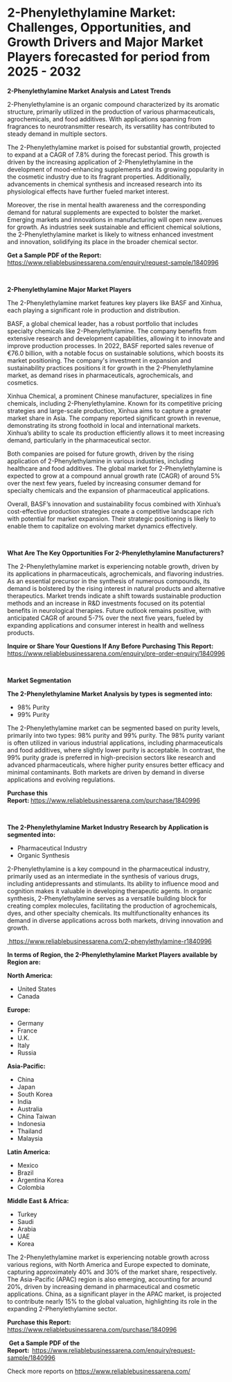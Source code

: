 <p><h1>2-Phenylethylamine Market: Challenges, Opportunities, and Growth Drivers and Major Market Players forecasted for period from 2025 - 2032</h1></p><p><strong>2-Phenylethylamine Market Analysis and Latest Trends</strong></p>
<p><p>2-Phenylethylamine is an organic compound characterized by its aromatic structure, primarily utilized in the production of various pharmaceuticals, agrochemicals, and food additives. With applications spanning from fragrances to neurotransmitter research, its versatility has contributed to steady demand in multiple sectors.</p><p>The 2-Phenylethylamine market is poised for substantial growth, projected to expand at a CAGR of 7.8% during the forecast period. This growth is driven by the increasing application of 2-Phenylethylamine in the development of mood-enhancing supplements and its growing popularity in the cosmetic industry due to its fragrant properties. Additionally, advancements in chemical synthesis and increased research into its physiological effects have further fueled market interest.</p><p>Moreover, the rise in mental health awareness and the corresponding demand for natural supplements are expected to bolster the market. Emerging markets and innovations in manufacturing will open new avenues for growth. As industries seek sustainable and efficient chemical solutions, the 2-Phenylethylamine market is likely to witness enhanced investment and innovation, solidifying its place in the broader chemical sector.</p></p>
<p><strong>Get a Sample PDF of the Report:&nbsp;</strong> <a href="https://www.reliablebusinessarena.com/enquiry/request-sample/1840996?utm_campaign=2269&utm_medium=2&utm_source=Github&utm_content=ia&utm_term=03022025&utm_id=2-phenylethylamine">https://www.reliablebusinessarena.com/enquiry/request-sample/1840996</a></p>
<p>&nbsp;</p>
<p><strong>2-Phenylethylamine Major Market Players</strong></p>
<p><p>The 2-Phenylethylamine market features key players like BASF and Xinhua, each playing a significant role in production and distribution.</p><p>BASF, a global chemical leader, has a robust portfolio that includes specialty chemicals like 2-Phenylethylamine. The company benefits from extensive research and development capabilities, allowing it to innovate and improve production processes. In 2022, BASF reported sales revenue of €76.0 billion, with a notable focus on sustainable solutions, which boosts its market positioning. The company's investment in expansion and sustainability practices positions it for growth in the 2-Phenylethylamine market, as demand rises in pharmaceuticals, agrochemicals, and cosmetics.</p><p>Xinhua Chemical, a prominent Chinese manufacturer, specializes in fine chemicals, including 2-Phenylethylamine. Known for its competitive pricing strategies and large-scale production, Xinhua aims to capture a greater market share in Asia. The company reported significant growth in revenue, demonstrating its strong foothold in local and international markets. Xinhua’s ability to scale its production efficiently allows it to meet increasing demand, particularly in the pharmaceutical sector.</p><p>Both companies are poised for future growth, driven by the rising application of 2-Phenylethylamine in various industries, including healthcare and food additives. The global market for 2-Phenylethylamine is expected to grow at a compound annual growth rate (CAGR) of around 5% over the next few years, fueled by increasing consumer demand for specialty chemicals and the expansion of pharmaceutical applications.</p><p>Overall, BASF’s innovation and sustainability focus combined with Xinhua’s cost-effective production strategies create a competitive landscape rich with potential for market expansion. Their strategic positioning is likely to enable them to capitalize on evolving market dynamics effectively.</p></p>
<p>&nbsp;</p>
<p><strong>What Are The Key Opportunities For 2-Phenylethylamine Manufacturers?</strong></p>
<p><p>The 2-Phenylethylamine market is experiencing notable growth, driven by its applications in pharmaceuticals, agrochemicals, and flavoring industries. As an essential precursor in the synthesis of numerous compounds, its demand is bolstered by the rising interest in natural products and alternative therapeutics. Market trends indicate a shift towards sustainable production methods and an increase in R&D investments focused on its potential benefits in neurological therapies. Future outlook remains positive, with anticipated CAGR of around 5-7% over the next five years, fueled by expanding applications and consumer interest in health and wellness products.</p></p>
<p><strong>Inquire or Share Your Questions If Any Before Purchasing This Report:</strong> <a href="https://www.reliablebusinessarena.com/enquiry/pre-order-enquiry/1840996?utm_campaign=2269&utm_medium=2&utm_source=Github&utm_content=ia&utm_term=03022025&utm_id=2-phenylethylamine">https://www.reliablebusinessarena.com/enquiry/pre-order-enquiry/1840996</a></p>
<p>&nbsp;</p>
<p><strong>Market Segmentation</strong></p>
<p><strong>The 2-Phenylethylamine Market Analysis by types is segmented into:</strong></p>
<p><ul><li>98% Purity</li><li>99% Purity</li></ul></p>
<p><p>The 2-Phenylethylamine market can be segmented based on purity levels, primarily into two types: 98% purity and 99% purity. The 98% purity variant is often utilized in various industrial applications, including pharmaceuticals and food additives, where slightly lower purity is acceptable. In contrast, the 99% purity grade is preferred in high-precision sectors like research and advanced pharmaceuticals, where higher purity ensures better efficacy and minimal contaminants. Both markets are driven by demand in diverse applications and evolving regulations.</p></p>
<p><strong>Purchase this Report:&nbsp;</strong><a href="https://www.reliablebusinessarena.com/purchase/1840996?utm_campaign=2269&utm_medium=2&utm_source=Github&utm_content=ia&utm_term=03022025&utm_id=2-phenylethylamine">https://www.reliablebusinessarena.com/purchase/1840996</a></p>
<p>&nbsp;</p>
<p><strong>The 2-Phenylethylamine Market Industry Research by Application is segmented into:</strong></p>
<p><ul><li>Pharmaceutical Industry</li><li>Organic Synthesis</li></ul></p>
<p><p>2-Phenylethylamine is a key compound in the pharmaceutical industry, primarily used as an intermediate in the synthesis of various drugs, including antidepressants and stimulants. Its ability to influence mood and cognition makes it valuable in developing therapeutic agents. In organic synthesis, 2-Phenylethylamine serves as a versatile building block for creating complex molecules, facilitating the production of agrochemicals, dyes, and other specialty chemicals. Its multifunctionality enhances its demand in diverse applications across both markets, driving innovation and growth.</p></p>
<p><a href="https://www.reliablebusinessarena.com/2-phenylethylamine-r1840996?utm_campaign=2269&utm_medium=2&utm_source=Github&utm_content=ia&utm_term=03022025&utm_id=2-phenylethylamine">&nbsp;https://www.reliablebusinessarena.com/2-phenylethylamine-r1840996</a></p>
<p><strong>In terms of Region, the 2-Phenylethylamine Market Players available by Region are:</strong></p>
<p>
    <p> <strong> North America: </strong>
        <ul>
            <li>United States</li>
            <li>Canada</li>
        </ul>
        </p> 
    <p> <strong> Europe: </strong>
        <ul>
            <li>Germany</li>
            <li>France</li>
            <li>U.K.</li>
            <li>Italy</li>
            <li>Russia</li>
        </ul>
        </p> 
    <p> <strong> Asia-Pacific: </strong>
        <ul>
            <li>China</li>
            <li>Japan</li>
            <li>South Korea</li>
            <li>India</li>
            <li>Australia</li>
            <li>China Taiwan</li>
            <li>Indonesia</li>
            <li>Thailand</li>
            <li>Malaysia</li>
        </ul>
        </p> 
    <p> <strong> Latin America: </strong>
        <ul>
            <li>Mexico</li>
            <li>Brazil</li>
            <li>Argentina Korea</li>
            <li>Colombia</li>
        </ul>
        </p> 
    <p> <strong> Middle East & Africa: </strong>
        <ul>
            <li>Turkey</li>
            <li>Saudi</li>
            <li>Arabia</li>
            <li>UAE</li>
            <li>Korea</li>
        </ul>
    </p>
    </p>
<p><p>The 2-Phenylethylamine market is experiencing notable growth across various regions, with North America and Europe expected to dominate, capturing approximately 40% and 30% of the market share, respectively. The Asia-Pacific (APAC) region is also emerging, accounting for around 20%, driven by increasing demand in pharmaceutical and cosmetic applications. China, as a significant player in the APAC market, is projected to contribute nearly 15% to the global valuation, highlighting its role in the expanding 2-Phenylethylamine sector.</p></p>
<p><strong>Purchase this Report: </strong><a href="https://www.reliablebusinessarena.com/purchase/1840996?utm_campaign=2269&utm_medium=2&utm_source=Github&utm_content=ia&utm_term=03022025&utm_id=2-phenylethylamine">https://www.reliablebusinessarena.com/purchase/1840996</a></p>
<p>&nbsp;<strong>Get a Sample PDF of the Report:&nbsp;&nbsp;</strong><a href="https://www.reliablebusinessarena.com/enquiry/request-sample/1840996?utm_campaign=2269&utm_medium=2&utm_source=Github&utm_content=ia&utm_term=03022025&utm_id=2-phenylethylamine">https://www.reliablebusinessarena.com/enquiry/request-sample/1840996</a></p>
<p><strong></strong></p>
<p>Check more reports on <a href="https://www.reliablebusinessarena.com/?utm_campaign=2269&utm_medium=2&utm_source=Github&utm_content=ia&utm_term=03022025&utm_id=2-phenylethylamine">https://www.reliablebusinessarena.com/</a></p>